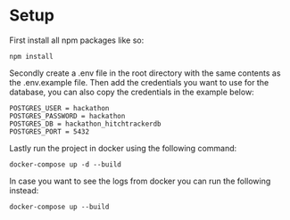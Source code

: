# Setup #

First install all npm packages like so:

```
npm install
```
Secondly create a .env file in the root directory with the same contents as the .env.example file.
Then add the credentials you want to use for the database, you can also copy the credentials in the example below:
```env
POSTGRES_USER = hackathon
POSTGRES_PASSWORD = hackathon
POSTGRES_DB = hackathon_hitchtrackerdb
POSTGRES_PORT = 5432
```

Lastly run the project in docker using the following command:

```
docker-compose up -d --build
```

In case you want to see the logs from docker you can run the following instead:

```
docker-compose up --build
```

